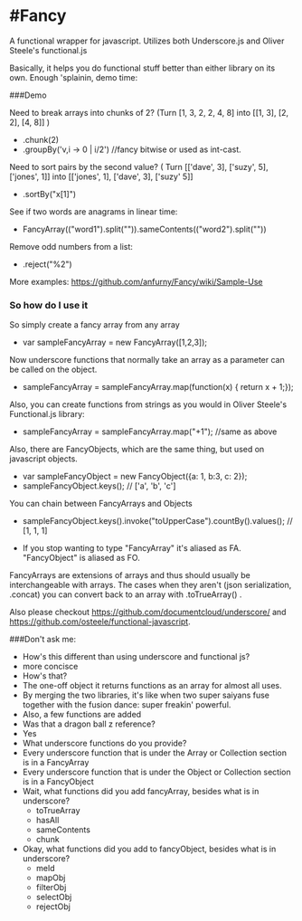 #Fancy
=====

A functional wrapper for javascript. Utilizes both Underscore.js and Oliver Steele's functional.js

Basically, it helps you do functional stuff better than either library on its own. Enough 'splainin, demo time:

###Demo

Need to break arrays into chunks of 2? (Turn [1, 3, 2, 2, 4, 8] into [[1, 3], [2, 2], [4, 8]] )
- .chunk(2)
- .groupBy('v,i -> 0 | i/2') //fancy bitwise or used as int-cast. 

Need to sort pairs by the second value? ( Turn [['dave', 3], ['suzy', 5], ['jones', 1]] into [['jones', 1], ['dave', 3], ['suzy' 5]]
- .sortBy("x[1]")

See if two words are anagrams in linear time:
- FancyArray(("word1").split("")).sameContents(("word2").split(""))

Remove odd numbers from a list:
- .reject("%2")

More examples: https://github.com/anfurny/Fancy/wiki/Sample-Use

### So how do I use it

So simply create a fancy array from any array 
- var sampleFancyArray = new FancyArray([1,2,3]);

Now underscore functions that normally take an array as a parameter can be called on the object.
- sampleFancyArray = sampleFancyArray.map(function(x) { return x + 1;});

Also, you can create functions from strings as you would in Oliver Steele's Functional.js library:
- sampleFancyArray = sampleFancyArray.map("+1"); //same as above

Also, there are FancyObjects, which are the same thing, but used on javascript objects.
- var sampleFancyObject = new FancyObject({a: 1, b:3, c: 2});
- sampleFancyObject.keys(); // ['a', 'b', 'c']

You can chain between FancyArrays and Objects
- sampleFancyObject.keys().invoke("toUpperCase").countBy().values(); // [1, 1, 1]

- If you stop wanting to type "FancyArray" it's aliased as FA. "FancyObject" is aliased as FO.

FancyArrays are extensions of arrays and thus should usually be interchangeable with arrays. The cases when they aren't (json serialization, .concat) you can convert back to an array with .toTrueArray() .

Also please checkout https://github.com/documentcloud/underscore/ and https://github.com/osteele/functional-javascript.

###Don't ask me:
 * How's this different than using underscore and functional js?
  * more concisce
 * How's that?
  * The one-off object it returns functions as an array for almost all uses.
  * By merging the two libraries, it's like when two super saiyans fuse together with the fusion dance: super freakin' powerful.
  * Also, a few functions are added
 * Was that a dragon ball z reference?
  * Yes 
 * What underscore functions do you provide? 
  * Every underscore function that is under the Array or Collection section is in a FancyArray
  * Every underscore function that is under the Object or Collection section is in a FancyObject
 * Wait, what functions did you add fancyArray, besides what is in underscore?
   * toTrueArray
   * hasAll
   * sameContents
   * chunk
 * Okay, what functions did you add to fancyObject, besides what is in underscore?
   * meld
   * mapObj
   * filterObj
   * selectObj
   * rejectObj   
